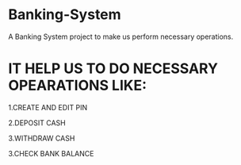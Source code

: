 # Banking-System
A Banking System project to make us perform necessary operations.

# IT HELP US TO DO NECESSARY OPEARATIONS LIKE:
1.CREATE AND EDIT PIN

2.DEPOSIT CASH

3.WITHDRAW CASH

3.CHECK BANK BALANCE


